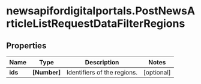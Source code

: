 # newsapifordigitalportals.PostNewsArticleListRequestDataFilterRegions

## Properties

Name | Type | Description | Notes
------------ | ------------- | ------------- | -------------
**ids** | **[Number]** | Identifiers of the regions. | [optional] 


